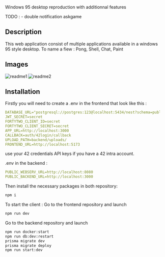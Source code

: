 Windows 95 desktop reproduction with additionnal features

TODO : - double notification askgame

## Description

This web application consist of multiple applications available in a windows 95 style desktop.
To name a fiew : Pong, Shell, Chat, Paint

## Images

![readme1](https://github.com/bperraud/ft_transcendence/assets/93911934/ed118971-9734-47e5-8d8f-c8e2f0c986aa)
![readme2](https://github.com/bperraud/ft_transcendence/assets/93911934/694a8d1a-aa01-4b6f-a692-06184da78e4c)

## Installation

Firstly you will need to create a .env in the frontend that look like this : 

```yaml
DATABASE_URL="postgresql://postgres:123@localhost:5434/nest?schema=public"
JWT_SECRET=secret
FORTYTWO_CLIENT_ID=secret
FORTYTWO_CLIENT_SECRET=secret
APP_URL=http://localhost:3000
CALLBACK=auth/42login/callback
UPLOAD_PATH=backend/uploads/
FRONTEND_URL=http://localhost:5173
```

use your 42 credentials API keys if you have a 42 intra account.

.env in the backend :

```yaml
PUBLIC_WEBSERV_URL=http://localhost:8080
PUBLIC_BACKEND_URL=http://localhost:3000
```

Then install the necessary packages in both repository:

```sh
npm i
```

To start the client :
Go to the frontend repository and launch
```sh
npm run dev
```

Go to the backend repository and launch
```sh
npm run docker:start
npm run db:dev:restart
prisma migrate dev
prisma migrate deploy
npm run start:dev
```

